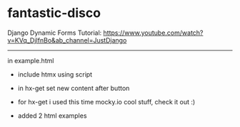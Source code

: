 # fantastic-disco
Django Dynamic Forms 
Tutorial: https://www.youtube.com/watch?v=KVq_DjIfnBo&ab_channel=JustDjango

-----------
in example.html
- include htmx using script
- in hx-get set new content after button
- for hx-get i used this time mocky.io cool stuff, check it out :)

- added 2 html examples